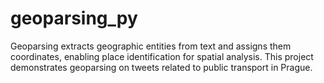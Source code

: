 # geoparsing_py
Geoparsing extracts geographic entities from text and assigns them coordinates, enabling place identification for spatial analysis. This project demonstrates geoparsing on tweets related to public transport in Prague.

